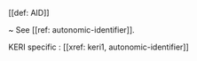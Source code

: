 [[def: AID]]

~ See [[ref: autonomic-identifier]].

KERI specific : [[xref: keri1, autonomic-identifier]]
